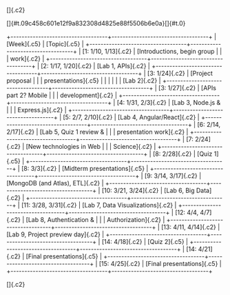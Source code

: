 []{.c2}

[]{#t.09c458c601e12f9a832308d4825e88f5506b6e0a}[]{#t.0}

+-----------------------------------+-----------------------------------+
| [Week]{.c5}                       | [Topic]{.c5}                      |
+-----------------------------------+-----------------------------------+
| [1: 1/10, 1/13]{.c2}              | [Introductions, begin group       |
|                                   | work]{.c2}                        |
+-----------------------------------+-----------------------------------+
| [2: 1/17, 1/20]{.c2}              | [Lab 1, APIs]{.c2}                |
+-----------------------------------+-----------------------------------+
| [3: 1/24]{.c2}                    | [Project proposal                 |
|                                   | presentations]{.c5}               |
|                                   |                                   |
|                                   | [Lab 2]{.c2}                      |
+-----------------------------------+-----------------------------------+
| [3: 1/27]{.c2}                    | [APIs part 2? Mobile              |
|                                   | development]{.c2}                 |
+-----------------------------------+-----------------------------------+
| [4: 1/31, 2/3]{.c2}               | [Lab 3, Node.js &                 |
|                                   | Express.js]{.c2}                  |
+-----------------------------------+-----------------------------------+
| [5: 2/7, 2/10]{.c2}               | [Lab 4, Angular/React]{.c2}       |
+-----------------------------------+-----------------------------------+
| [6: 2/14, 2/17]{.c2}              | [Lab 5, Quiz 1 review &           |
|                                   | presentation work]{.c2}           |
+-----------------------------------+-----------------------------------+
| [7: 2/24]{.c2}                    | [New technologies in Web          |
|                                   | Science]{.c2}                     |
+-----------------------------------+-----------------------------------+
| [8: 2/28]{.c2}                    | [Quiz 1]{.c5}                     |
+-----------------------------------+-----------------------------------+
| [8: 3/3]{.c2}                     | [Midterm presentations]{.c5}      |
+-----------------------------------+-----------------------------------+
| [9: 3/14, 3/17]{.c2}              | [MongoDB (and Atlas), ETL]{.c2}   |
+-----------------------------------+-----------------------------------+
| [10: 3/21, 3/24]{.c2}             | [Lab 6, Big Data]{.c2}            |
+-----------------------------------+-----------------------------------+
| [11: 3/28, 3/31]{.c2}             | [Lab 7, Data Visualizations]{.c2} |
+-----------------------------------+-----------------------------------+
| [12: 4/4, 4/7]{.c2}               | [Lab 8, Authentication &          |
|                                   | Authorization]{.c2}               |
+-----------------------------------+-----------------------------------+
| [13: 4/11, 4/14]{.c2}             | [Lab 9, Project preview day]{.c2} |
+-----------------------------------+-----------------------------------+
| [14: 4/18]{.c2}                   | [Quiz 2]{.c5}                     |
+-----------------------------------+-----------------------------------+
| [14: 4/21]{.c2}                   | [Final presentations]{.c5}        |
+-----------------------------------+-----------------------------------+
| [15: 4/25]{.c2}                   | [Final presentations]{.c5}        |
+-----------------------------------+-----------------------------------+

[]{.c2}

